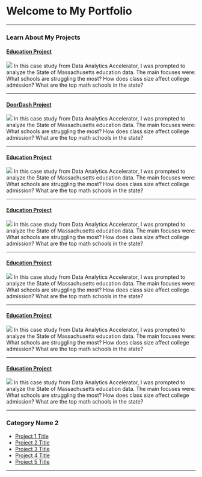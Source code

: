 # Welcome to My Portfolio
---
### Learn About My Projects
#### [Education Project](https://medium.com/@vaishakda9000/analysing-massachusetts-education-data-to-drive-future-improvements-229252d83a4b)
[<img src="https://miro.medium.com/v2/resize:fit:1400/format:webp/0*2ptnC5iayIi_Ggu6"/>](https://medium.com/@vaishakda9000/analysing-massachusetts-education-data-to-drive-future-improvements-229252d83a4b)
In this case study from Data Analytics Accelerator, I was prompted to analyze the State of Massachusetts education data. The main focuses were:
What schools are struggling the most?
How does class size affect college admission?
What are the top math schools in the state? 

---
#### [DoorDash Project](https://medium.com/@vaishakda9000/evolving-consumer-trends-in-food-delivery-an-in-depth-analysis-of-doordash-08c624f01c51)
[<img src="https://miro.medium.com/v2/resize:fit:1400/format:webp/1*SSItDWV_jmcXDa7oVHia0A.jpeg"/>](https://medium.com/@vaishakda9000/evolving-consumer-trends-in-food-delivery-an-in-depth-analysis-of-doordash-08c624f01c51)
In this case study from Data Analytics Accelerator, I was prompted to analyze the State of Massachusetts education data. The main focuses were:
What schools are struggling the most?
How does class size affect college admission?
What are the top math schools in the state? 

---
#### [Education Project](https://medium.com/@vaishakda9000/analysing-massachusetts-education-data-to-drive-future-improvements-229252d83a4b)
[<img src="https://miro.medium.com/v2/resize:fit:1400/format:webp/0*2ptnC5iayIi_Ggu6"/>](https://medium.com/@vaishakda9000/analysing-massachusetts-education-data-to-drive-future-improvements-229252d83a4b)
In this case study from Data Analytics Accelerator, I was prompted to analyze the State of Massachusetts education data. The main focuses were:
What schools are struggling the most?
How does class size affect college admission?
What are the top math schools in the state? 

---
#### [Education Project](https://medium.com/@vaishakda9000/analysing-massachusetts-education-data-to-drive-future-improvements-229252d83a4b)
[<img src="https://miro.medium.com/v2/resize:fit:1400/format:webp/0*2ptnC5iayIi_Ggu6"/>](https://medium.com/@vaishakda9000/analysing-massachusetts-education-data-to-drive-future-improvements-229252d83a4b)
In this case study from Data Analytics Accelerator, I was prompted to analyze the State of Massachusetts education data. The main focuses were:
What schools are struggling the most?
How does class size affect college admission?
What are the top math schools in the state? 

---
#### [Education Project](https://medium.com/@vaishakda9000/analysing-massachusetts-education-data-to-drive-future-improvements-229252d83a4b)
[<img src="https://miro.medium.com/v2/resize:fit:1400/format:webp/0*2ptnC5iayIi_Ggu6"/>](https://medium.com/@vaishakda9000/analysing-massachusetts-education-data-to-drive-future-improvements-229252d83a4b)
In this case study from Data Analytics Accelerator, I was prompted to analyze the State of Massachusetts education data. The main focuses were:
What schools are struggling the most?
How does class size affect college admission?
What are the top math schools in the state? 

---
#### [Education Project](https://medium.com/@vaishakda9000/analysing-massachusetts-education-data-to-drive-future-improvements-229252d83a4b)
[<img src="https://miro.medium.com/v2/resize:fit:1400/format:webp/0*2ptnC5iayIi_Ggu6"/>](https://medium.com/@vaishakda9000/analysing-massachusetts-education-data-to-drive-future-improvements-229252d83a4b)
In this case study from Data Analytics Accelerator, I was prompted to analyze the State of Massachusetts education data. The main focuses were:
What schools are struggling the most?
How does class size affect college admission?
What are the top math schools in the state? 

---
#### [Education Project](https://medium.com/@vaishakda9000/analysing-massachusetts-education-data-to-drive-future-improvements-229252d83a4b)
[<img src="https://miro.medium.com/v2/resize:fit:1400/format:webp/0*2ptnC5iayIi_Ggu6"/>](https://medium.com/@vaishakda9000/analysing-massachusetts-education-data-to-drive-future-improvements-229252d83a4b)
In this case study from Data Analytics Accelerator, I was prompted to analyze the State of Massachusetts education data. The main focuses were:
What schools are struggling the most?
How does class size affect college admission?
What are the top math schools in the state? 

---

### Category Name 2

- [Project 1 Title](http://example.com/)
- [Project 2 Title](http://example.com/)
- [Project 3 Title](http://example.com/)
- [Project 4 Title](http://example.com/)
- [Project 5 Title](http://example.com/)

---




